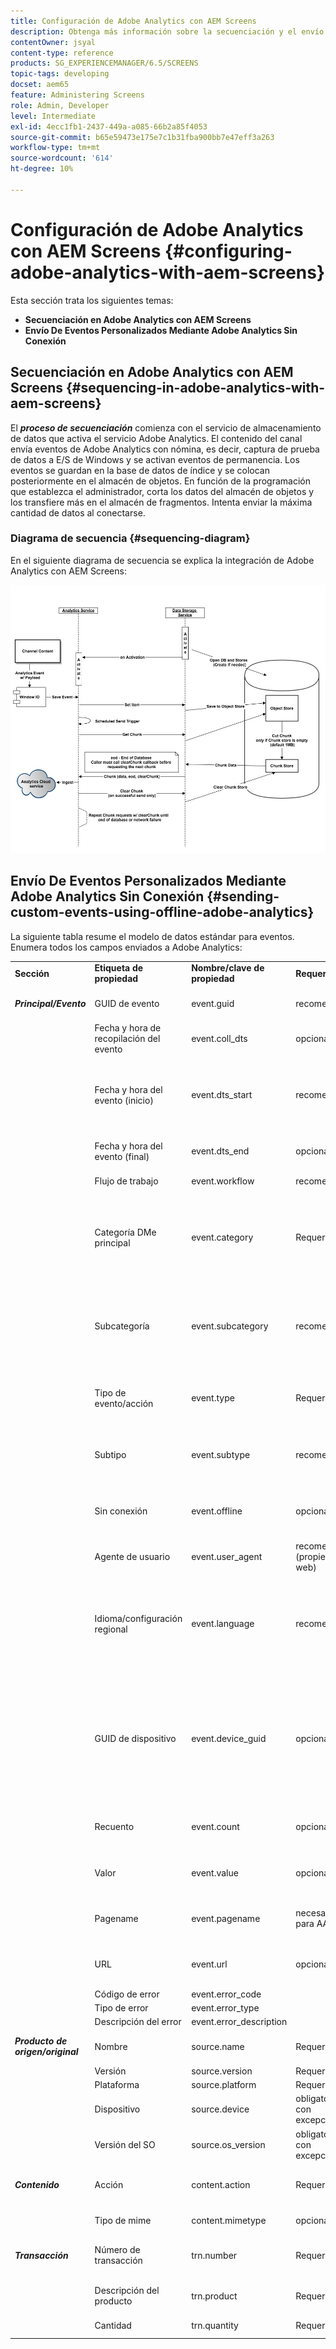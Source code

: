 ```yaml
---
title: Configuración de Adobe Analytics con AEM Screens
description: Obtenga más información sobre la secuenciación y el envío de eventos personalizados mediante Adobe Analytics sin conexión.
contentOwner: jsyal
content-type: reference
products: SG_EXPERIENCEMANAGER/6.5/SCREENS
topic-tags: developing
docset: aem65
feature: Administering Screens
role: Admin, Developer
level: Intermediate
exl-id: 4ecc1fb1-2437-449a-a085-66b2a85f4053
source-git-commit: b65e59473e175e7c1b31fba900bb7e47eff3a263
workflow-type: tm+mt
source-wordcount: '614'
ht-degree: 10%

---
```


# Configuración de Adobe Analytics con AEM Screens {#configuring-adobe-analytics-with-aem-screens}

<!-- OBSOLETE NOTE>
>[!CAUTION]
>
>This AEM Screens functionality is only available if you have installed AEM 6.4.2 Feature Pack 2 and AEM 6.3.3 Feature Pack 4.
>
>To get access to either of these Feature Packs, contact Adobe Support and request access. When you have permissions, download it from Package Share. -->

Esta sección trata los siguientes temas:

* **Secuenciación en Adobe Analytics con AEM Screens**
* **Envío De Eventos Personalizados Mediante Adobe Analytics Sin Conexión**

## Secuenciación en Adobe Analytics con AEM Screens {#sequencing-in-adobe-analytics-with-aem-screens}

El ***proceso de secuenciación*** comienza con el servicio de almacenamiento de datos que activa el servicio Adobe Analytics. El contenido del canal envía eventos de Adobe Analytics con nómina, es decir, captura de prueba de datos a E/S de Windows y se activan eventos de permanencia. Los eventos se guardan en la base de datos de índice y se colocan posteriormente en el almacén de objetos. En función de la programación que establezca el administrador, corta los datos del almacén de objetos y los transfiere más en el almacén de fragmentos. Intenta enviar la máxima cantidad de datos al conectarse.

### Diagrama de secuencia {#sequencing-diagram}

En el siguiente diagrama de secuencia se explica la integración de Adobe Analytics con AEM Screens:

![analytics_chunking](assets/analytics_chunking.png)

## Envío De Eventos Personalizados Mediante Adobe Analytics Sin Conexión {#sending-custom-events-using-offline-adobe-analytics}

La siguiente tabla resume el modelo de datos estándar para eventos. Enumera todos los campos enviados a Adobe Analytics:

<table>
 <tbody>
  <tr>
   <td><strong>Sección</strong></td> 
   <td><strong>Etiqueta de propiedad</strong></td> 
   <td><strong>Nombre/clave de propiedad</strong></td> 
   <td><strong>Requerido</strong></td> 
   <td><strong>Tipo de datos</strong></td> 
   <td><strong>Tipo de propiedad</strong><br /> </td> 
   <td><strong>Descripción</strong></td> 
  </tr>
  <tr>
   <td><strong><em>Principal/Evento</em></strong></td> 
   <td>GUID de evento</td> 
   <td>event.guid</td> 
   <td>recomendado</td> 
   <td>cadena</td> 
   <td>UUID</td> 
   <td>ID único que identifica la instancia de un evento</td> 
  </tr>
  <tr>
   <td> </td> 
   <td>Fecha y hora de recopilación del evento</td> 
   <td>event.coll_dts</td> 
   <td>opcional</td> 
   <td>cadena</td> 
   <td>timestamp - UTC</td> 
   <td>Fecha y hora de recopilación</td> 
  </tr>
  <tr>
   <td> </td> 
   <td>Fecha y hora del evento (inicio)</td> 
   <td>event.dts_start</td> 
   <td>recomendado</td> 
   <td>cadena</td> 
   <td>timestamp - UTC</td> 
   <td>Hora de inicio del evento. Si no se ha especificado, se asume que la hora del evento es la hora a la que el servidor lo recibió</td> 
  </tr>
  <tr>
   <td> </td> 
   <td>Fecha y hora del evento (final)</td> 
   <td>event.dts_end</td> 
   <td>opcional</td> 
   <td>cadena</td> 
   <td>timestamp - UTC</td> 
   <td>Fecha y hora de finalización del evento</td> 
  </tr>
  <tr>
   <td> </td> 
   <td>Flujo de trabajo</td> 
   <td>event.workflow</td> 
   <td>recomendado</td> 
   <td>cadena</td> 
   <td> </td> 
   <td>Nombre del flujo de trabajo (Pantallas)</td> 
  </tr>
  <tr>
   <td> </td> 
   <td>Categoría DMe principal</td> 
   <td>event.category</td> 
   <td>Requerido</td> 
   <td>cadena</td> 
   <td> </td> 
   <td>Categoría principal (ESCRITORIO, MÓVIL, WEB, PROCESO, SDK, SERVICIO, ECOSISTEMA): agrupación de tipos de eventos: <strong>Reproductor enviado</strong></td> 
  </tr>
  <tr>
   <td> </td> 
   <td>Subcategoría</td> 
   <td>event.subcategory</td> 
   <td>recomendado</td> 
   <td>cadena</td> 
   <td> </td> 
   <td>Subcategoría: sección de un flujo de trabajo o área de una pantalla, etc. (Archivos recientes, archivos CC, creaciones móviles, etc.).</td> 
  </tr>
  <tr>
   <td> </td> 
   <td>Tipo de evento/acción</td> 
   <td>event.type</td> 
   <td>Requerido</td> 
   <td>cadena</td> 
   <td> </td> 
   <td>Tipo de evento (procesar, hacer clic, pellizcar, zoom): acción del usuario principal</td> 
  </tr>
  <tr>
   <td> </td> 
   <td>Subtipo</td> 
   <td>event.subtype</td> 
   <td>recomendado</td> 
   <td>cadena</td> 
   <td> </td> 
   <td>Subtipo de evento (crear, actualizar, eliminar, publicar, etc.): más detalles de la acción del usuario</td> 
  </tr>
  <tr>
   <td> </td> 
   <td>Sin conexión</td> 
   <td>event.offline</td> 
   <td>opcional</td> 
   <td>booleano</td> 
   <td> </td> 
   <td>El evento se generó mientras la acción estaba sin conexión/en línea (verdadero/falso)</td> 
  </tr>
  <tr>
   <td> </td> 
   <td>Agente de usuario</td> 
   <td>event.user_agent</td> 
   <td>recomendado (propiedades web)</td> 
   <td>cadena</td> 
   <td> </td> 
   <td>Agente de usuario</td> 
  </tr>
  <tr>
   <td> </td> 
   <td>Idioma/configuración regional</td> 
   <td>event.language</td> 
   <td>recomendado</td> 
   <td>cadena</td> 
   <td> </td> 
   <td>La configuración regional del usuario es una cadena basada en las convenciones de etiquetado de idiomas de RFC 3066 (por ejemplo, en-US, fr-FR o es-ES)</td> 
  </tr>
  <tr>
   <td> </td> 
   <td>GUID de dispositivo</td> 
   <td>event.device_guid</td> 
   <td>opcional</td> 
   <td>cadena<br /> </td> 
   <td>UUID</td> 
   <td>Identifica el GUID del dispositivo (por ejemplo, ID de equipo o hash de dirección IP + máscara de subred + ID de red + agente de usuario): aquí se envía el nombre de usuario del reproductor generado en el momento del registro.</td> 
  </tr>
  <tr>
   <td> </td> 
   <td>Recuento</td> 
   <td>event.count</td> 
   <td>opcional</td> 
   <td>número</td> 
   <td> </td> 
   <td>Número de veces que se ha producido el evento: la duración del vídeo se envía</td> 
  </tr>
  <tr>
   <td> </td> 
   <td>Valor</td> 
   <td>event.value</td> 
   <td>opcional</td> 
   <td>cadena</td> 
   <td> </td> 
   <td>Valor del evento (por ejemplo, configuración activada/desactivada)</td> 
  </tr>
  <tr>
   <td> </td> 
   <td>Pagename</td> 
   <td>event.pagename</td> 
   <td>necesario para AA</td> 
   <td>cadena</td> 
   <td> </td> 
   <td>Compatibilidad de Adobe Analytics con Nombre de página personalizado</td> 
  </tr>
  <tr>
   <td> </td> 
   <td>URL</td> 
   <td>event.url</td> 
   <td>opcional</td> 
   <td>cadena</td> 
   <td> </td> 
   <td>URL de la propiedad web o del esquema móvil: debe incluir una URL completa</td> 
  </tr>
  <tr>
   <td> </td> 
   <td>Código de error</td> 
   <td>event.error_code</td> 
   <td> </td> 
   <td>cadena</td> 
   <td> </td> 
   <td>Código de error</td> 
  </tr>
  <tr>
   <td> </td> 
   <td>Tipo de error</td> 
   <td>event.error_type</td> 
   <td> </td> 
   <td>cadena</td> 
   <td> </td> 
   <td>Tipo de error</td> 
  </tr>
  <tr>
   <td> </td> 
   <td>Descripción del error</td> 
   <td>event.error_description</td> 
   <td> </td> 
   <td>cadena</td> 
   <td> </td> 
   <td>Descripción del error<br /> </td> 
  </tr>
  <tr>
   <td><strong><em>Producto de origen/original</em></strong></td> 
   <td>Nombre</td> 
   <td>source.name</td> 
   <td>Requerido</td> 
   <td>cadena</td> 
   <td> </td> 
   <td>Nombre de la aplicación (AEM Screens)</td> 
  </tr>
  <tr>
   <td> </td> 
   <td>Versión</td> 
   <td>source.version</td> 
   <td>Requerido</td> 
   <td>cadena</td> 
   <td> </td> 
   <td>Versión de firmware</td> 
  </tr>
  <tr>
   <td> </td> 
   <td>Plataforma</td> 
   <td>source.platform</td> 
   <td>Requerido</td> 
   <td>cadena</td> 
   <td> </td> 
   <td>navigator.platform</td> 
  </tr>
  <tr>
   <td> </td> 
   <td>Dispositivo</td> 
   <td>source.device</td> 
   <td>obligatorio con excepciones</td> 
   <td>cadena</td> 
   <td> </td> 
   <td>Nombre del reproductor</td> 
  </tr>
  <tr>
   <td> </td> 
   <td>Versión del SO</td> 
   <td>source.os_version</td> 
   <td>obligatorio con excepciones</td> 
   <td>cadena</td> 
   <td> </td> 
   <td>Versión de O/S</td> 
  </tr>
  <tr>
   <td><strong><em>Contenido</em></strong></td> 
   <td>Acción</td> 
   <td>content.action</td> 
   <td>Requerido</td> 
   <td>cadena</td> 
   <td> </td> 
   <td>La dirección URL del recurso, incluida la representación reproducida</td> 
  </tr>
  <tr>
   <td> </td> 
   <td>Tipo de mime</td> 
   <td>content.mimetype</td> 
   <td>opcional</td> 
   <td>cadena</td> 
   <td> </td> 
   <td>Tipo MIME del contenido</td> 
  </tr>
  <tr>
   <td><strong><em>Transacción</em></strong></td> 
   <td>Número de transacción</td> 
   <td>trn.number</td> 
   <td>Requerido</td> 
   <td>cadena</td> 
   <td>UUID</td> 
   <td>ID único que se adhiere preferiblemente a UUID v4</td> 
  </tr>
  <tr>
   <td> </td> 
   <td>Descripción del producto</td> 
   <td>trn.product</td> 
   <td>Requerido</td> 
   <td>cadena</td> 
   <td> </td> 
   <td>La URL del recurso (excluida la representación)</td> 
  </tr>
  <tr>
   <td> </td> 
   <td>Cantidad</td> 
   <td>trn.quantity</td> 
   <td>Requerido</td> 
   <td>cadena</td> 
   <td> </td> 
   <td>La duración de la reproducción</td> 
  </tr>
 </tbody>
</table>
